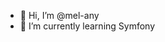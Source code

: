 - 👋 Hi, I’m @mel-any
- 🌱 I’m currently learning Symfony

<!---
mel-any/mel-any is a ✨ special ✨ repository because its `README.md` (this file) appears on your GitHub profile.
You can click the Preview link to take a look at your changes.
--->
